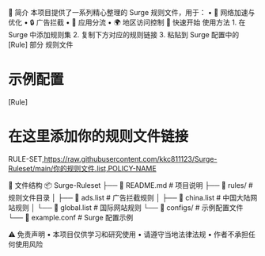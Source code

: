 📝 简介
本项目提供了一系列精心整理的 Surge 规则文件，用于：
	•	🚀 网络加速与优化
	•	🔒 广告拦截
	•	📱 应用分流
	•	🌍 地区访问控制
🚀 快速开始
使用方法
	1.	在 Surge 中添加规则集
	2.	复制下方对应的规则链接
	3.	粘贴到 Surge 配置中的 [Rule] 部分
规则文件
# 示例配置

[Rule]
# 在这里添加你的规则文件链接
RULE-SET,https://raw.githubusercontent.com/kkc811123/Surge-Ruleset/main/你的规则文件.list,POLICY-NAME

📁 文件结构
📦 Surge-Ruleset
├── 📄 README.md          # 项目说明
├── 📁 rules/             # 规则文件目录
│   ├── 📄 ads.list       # 广告拦截规则
│   ├── 📄 china.list     # 中国大陆网站规则
│   └── 📄 global.list    # 国际网站规则
└── 📁 configs/           # 示例配置文件
    └── 📄 example.conf   # Surge 配置示例

⚠️ 免责声明
	•	本项目仅供学习和研究使用
	•	请遵守当地法律法规
	•	作者不承担任何使用风险
